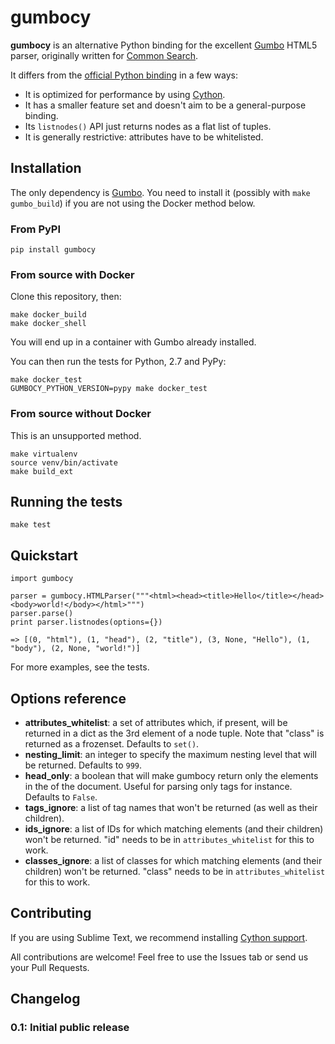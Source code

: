 # gumbocy

**gumbocy** is an alternative Python binding for the excellent [Gumbo](https://github.com/google/gumbo-parser) HTML5 parser, originally written for [Common Search](http://about.commonsearch.org).

It differs from the [official Python binding](https://github.com/google/gumbo-parser/tree/master/python/gumbo) in a few ways:

 - It is optimized for performance by using [Cython](http://cython.org/).
 - It has a smaller feature set and doesn't aim to be a general-purpose binding.
 - Its `listnodes()` API just returns nodes as a flat list of tuples.
 - It is generally restrictive: attributes have to be whitelisted.

## Installation

The only dependency is [Gumbo](https://github.com/google/gumbo-parser). You need to install it (possibly with `make gumbo_build`) if you are not using the Docker method below.

### From PyPI

```
pip install gumbocy
```

### From source with Docker

Clone this repository, then:

```
make docker_build
make docker_shell
```

You will end up in a container with Gumbo already installed.


You can then run the tests for Python, 2.7 and PyPy:
```
make docker_test
GUMBOCY_PYTHON_VERSION=pypy make docker_test
```

### From source without Docker

This is an unsupported method.

```
make virtualenv
source venv/bin/activate
make build_ext
```

## Running the tests

```
make test
```

## Quickstart

```
import gumbocy

parser = gumbocy.HTMLParser("""<html><head><title>Hello</title></head><body>world!</body></html>""")
parser.parse()
print parser.listnodes(options={})

=> [(0, "html"), (1, "head"), (2, "title"), (3, None, "Hello"), (1, "body"), (2, None, "world!")]
```

For more examples, see the tests.

## Options reference

 - **attributes_whitelist**: a set of attributes which, if present, will be returned in a dict as the 3rd element of a node tuple. Note that "class" is returned as a frozenset. Defaults to `set()`.
 - **nesting_limit**: an integer to specify the maximum nesting level that will be returned. Defaults to `999`.
 - **head_only**: a boolean that will make gumbocy return only the elements in the <head> of the document. Useful for parsing only <meta> tags for instance. Defaults to `False`.
 - **tags_ignore**: a list of tag names that won't be returned (as well as their children).
 - **ids_ignore**: a list of IDs for which matching elements (and their children) won't be returned. "id" needs to be in `attributes_whitelist` for this to work.
 - **classes_ignore**: a list of classes for which matching elements (and their children) won't be returned. "class" needs to be in `attributes_whitelist` for this to work.


## Contributing

If you are using Sublime Text, we recommend installing [Cython support](https://github.com/NotSqrt/sublime-cython).

All contributions are welcome! Feel free to use the Issues tab or send us your Pull Requests.

## Changelog

### 0.1: Initial public release